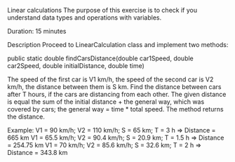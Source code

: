Linear calculations
The purpose of this exercise is to check if you understand data types and operations with variables.

Duration: 15 minutes

Description
Proceed to LinearCalculation class and implement two methods:

 public static double findCarsDistance(double car1Speed, double car2Speed, double initialDistance, double time)

The speed of the first car is V1 km/h, the speed of the second car is V2 km/h, the distance between them is S km. Find the distance between cars after T hours, if the cars are distancing from each other. The given distance is equal the sum of the initial distance + the general way, which was covered by cars; the general way = time * total speed.
The method returns the distance.

Example:
V1 = 90 km/h; V2 = 110 km/h; S = 65 km; T = 3 h  =>  Distance = 665 km
V1 = 65.5 km/h; V2 = 90.4 km/h; S = 20.9 km; T = 1.5 h  =>  Distance = 254.75 km
V1 = 70 km/h; V2 = 85.6 km/h; S = 32.6 km; T = 2 h  =>  Distance = 343.8 km

